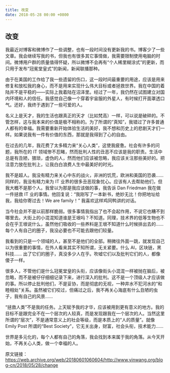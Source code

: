 ```yaml
---
title: 改变
date: 2018-05-28 00:00 +0800
---
```


## 改变

我最近对博客和微博作了一些调整，也有一段时间没有更新我的书。博客少了一些文章。我会继续写我的书，但我也有很多其它事情做，我需要限制使用电脑的时间。微博用户群的质量值得怀疑，所以微博不会再有“个人稀里糊涂式”的更新，而只用于发布“冠冕堂皇式”的新闻，新闻联播那种。

由于在美国的工作给了我一些遗留的伤口，这一段时间最重要的用途，应该是用来修复和放松我的身心，而不是用来实现什么伟大目标或者拯救世界。我在中国的着陆并不是平稳的——实际上我着陆在沼泽里。经过了一年，我仍然在试图建立对国内环境和人的信任。我感觉自己像一个穿着宇宙服的外星人，有时候打开面罩透口气。还好，我终于遇到了一些可爱的人。

名义上是天才，我的生活也跟真正的天才（比如梵高）一样，可以说是破碎的。不管怎样，这与我本来的价值是极不相称的。为了所谓的“真知”，我错过了许多普通人都有的幸福。我需要重新开始体验生活的美好，我不想和历史上的悲剧天才们一样。如果说我有一件有价值的东西，那就是我得到了心的自由。

在过去的几年，我花费了太多精力来“关心人类”，这使我疲惫。社会有许多的问题，我所在的 IT 领域惨不忍睹，然而批判人性的丑恶不应该是我的职责。生活中总是有丑陋，猥琐，虚伪的人，然而他们应该被忽略，我应该关注那些美好的。把注意力放在批判上，让我白白浪费人生中最美好的时光。

我不是超人。我没有精力来关心中东的战火，非洲的饥荒，欧洲和美国的恐袭…… 同样的，我没有精力来为 IT 业界的很多丑恶现象忧心。应该有人去帮助他们，但我大概不是那个人。我曾以为那是我应该做的事，我告诉 Dan Friedman 我在做一件拯救 IT 业的事情。他回复说：“我刚写了一本新书，绝妙无比！你把地址给我，我给你寄过去！We are family！” 我喜欢这样鸡同鸭讲的对话。

当今社会并不是以前那样脆弱。很多事情我指出了也不会起作用，不说它也糟不到哪里去。大街上的小混混知道谁是王垠吗？不知道。同理，技术界的低等生物也不会在乎王垠说什么，虽然他们吸收的一些养料是王垠不知道什么时候排出去的…… 每个人有自己的圈子，我没必要也不可能去跟他们较量。

我看到的只是一个领域的人，甚至不是他们的全部。稍微往外面一跳，就发现自己以为很重要的事情，在外人看来其实不知所谓，无关紧要。什么 AI，区块链，黑科技…… 出了它们的圈子，真没多少人在乎。吹嘘它们以及批判它们的人，都像傻子一样。

很多人，不管他们是什么冠冕堂皇的头衔，应该像街头小混混一样被抛在脑后，被忽略，而不是被仔仔细细记录下来，进行深入的批判。这不是一个顶级人才应该做的事。所以停止批判他们，不是妥协，而是彻底的无视，一种井水不犯河水的“和睦相处”关系。虽然被它们咬过，但痛过之后，我不再关心海底有什么丑陋的虫子，我有自己的风景……



“拯救人类”不是我的任务。上天赋予我的才华，应该被用到更有意义的地方。我的目标不是跟完全不在一个层次的人较真，而是发现跟我在一个层次的人。当然这里所谓的“层次”，不是通常意义上的社会等级，而是本质上的“人的质量”。就像 Emily Post 所谓的“Best Society”，它无关出身，财富，社会头衔，技术能力……

世界是多元化的，每个人都有自己的角落，我会找到本来属于我的角落。从今天开始，不再关心人类，做一个幸福的人。

原文链接：https://web.archive.org/web/20180601060604/http://www.yinwang.org/blog-cn/2018/05/28/change